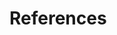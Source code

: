 # References

<!-- List all sources cited in the essay, formatted according to the selected style. -->
